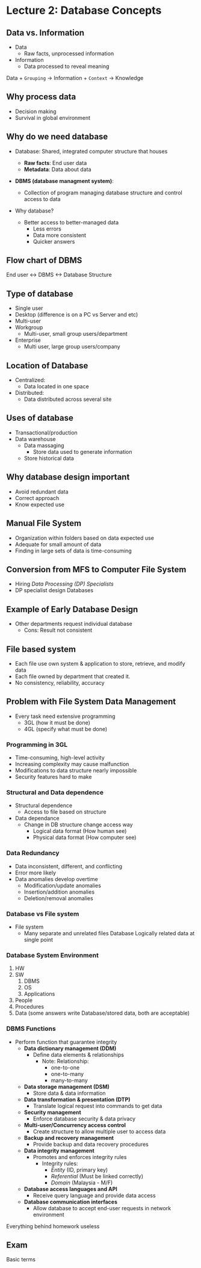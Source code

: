 # Lecture 2: Database Concepts

## Data vs. Information

- Data
  - Raw facts, unprocessed information
- Information
  - Data processed to reveal meaning

Data + `Grouping` -> Information + `Context` -> Knowledge

## Why process data

- Decision making
- Survival in global environment

## Why do we need database

- Database: Shared, integrated computer structure that houses
  - **Raw facts**: End user data
  - **Metadata**: Data about data

- **DBMS (database managment system)**: 
  - Collection of program managing database structure and control access to data

- Why database?
  - Better access to better-managed data
    - Less errors
    - Data more consistent
    - Quicker answers

## Flow chart of DBMS

End user <-> DBMS <-> Database Structure

## Type of database

- Single user
- Desktop (difference is on a PC vs Server and etc)
- Multi-user
- Workgroup
  - Multi-user, small group users/department
- Enterprise
  - Multi user, large group users/company

## Location of Database

- Centralized:
  - Data located in one space
- Distributed:
  - Data distributed across several site

## Uses of database

- Transactional/production
- Data warehouse
  - Data massaging
    - Store data used to generate information
  - Store historical data

## Why database design important

- Avoid redundant data
- Correct approach
- Know expected use

## Manual File System

- Organization within folders based on data expected use
- Adequate for small amount of data
- Finding in large sets of data is time-consuming

## Conversion from MFS to Computer File System

- Hiring *Data Processing (DP) Specialists*
- DP specialist design Databases

## Example of Early Database Design

- Other departments request individual database
  - Cons: Result not consistent

## File based system

- Each file use own system & application to store, retrieve, and modify data
- Each file owned by department that created it.
- No consistency, reliability, accuracy

## Problem with File System Data Management

- Every task need extensive programming
  - 3GL (how it must be done)
  - 4GL (specify what must be done)

### Programming in 3GL

- Time-consuming, high-level activity
- Increasing complexity may cause malfunction
- Modifications to data structure nearly impossible
- Security features hard to make

### Structural and Data dependence

- Structural dependence
  - Access to file based on structure
- Data dependance
  - Change in DB structure change access way
    - Logical data format (How human see)
    - Physical data format (How computer see)

### Data Redundancy

- Data inconsistent, different, and conflicting
- Error more likely
- Data anomalies develop overtime
  - Modification/update anomalies
  - Insertion/addition anomalies
  - Deletion/removal anomalies

### Database vs File system

- File system
  - Many separate and unrelated files
  Database
    Logically related data at single point

### Database System Environment

1. HW
2. SW
   1. DBMS
   2. OS
   3. Applications
3. People
4. Procedures
5. Data (some answers write Database/stored data, both are acceptable)

### DBMS Functions

- Perform function that guarantee integrity
  - **Data dictionary management (DDM)**
    - Define data elements & relationships
      - Note: Relationship:
        - one-to-one
        - one-to-many
        - many-to-many
  - **Data storage management (DSM)**
    - Store data & data information
  - **Data transformation & presentation (DTP)**
    - Translate logical request into commands to get data
  - **Security management**
    - Enforce database security & data privacy
  - **Multi-user/Concurrency access control**
    - Create structure to allow multiple user to access data
  - **Backup and recovery management**
    - Provide backup and data recovery procedures
  - **Data integrity management**
    - Promotes and enforces integrity rules
      - Integrity rules:
        - *Entity* (ID, primary key)
        - *Referential* (Must be linked correctly)
        - *Domain* (Malaysia - M/F)
  - **Database access languages and API**
    - Receive query language and provide data access
  - **Database communication interfaces**
    - Allow database to accept end-user requests in network environment

Everything behind homework useless

## Exam

Basic terms